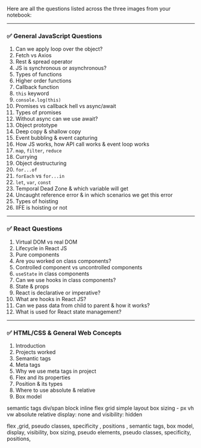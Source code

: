 Here are all the questions listed across the three images from your notebook:

---

### ✅ **General JavaScript Questions**

1. Can we apply loop over the object?
2. Fetch vs Axios
3. Rest & spread operator
4. JS is synchronous or asynchronous?
5. Types of functions
6. Higher order functions
7. Callback function
8. `this` keyword
9. `console.log(this)`
10. Promises vs callback hell vs async/await
11. Types of promises
12. Without async can we use await?
13. Object prototype
14. Deep copy & shallow copy
15. Event bubbling & event capturing
16. How JS works, how API call works & event loop works
17. `map`, `filter`, `reduce`
18. Currying
19. Object destructuring
20. `for...of`
21. `forEach` vs `for...in`
22. `let`, `var`, `const`
23. Temporal Dead Zone & which variable will get
24. Uncaught reference error & in which scenarios we get this error
25. Types of hoisting
26. IIFE is hoisting or not

---

### ✅ **React Questions**

1. Virtual DOM vs real DOM
2. Lifecycle in React JS
3. Pure components
4. Are you worked on class components?
5. Controlled component vs uncontrolled components
6. `useState` in class components
7. Can we use hooks in class components?
8. State & props
9. React is declarative or imperative?
10. What are hooks in React JS?
11. Can we pass data from child to parent & how it works?
12. What is used for React state management?

---

### ✅ **HTML/CSS & General Web Concepts**

1. Introduction
2. Projects worked
3. Semantic tags
4. Meta tags
5. Why we use meta tags in project
6. Flex and its properties
7. Position & its types
8. Where to use absolute & relative
9. Box model


semantic tags div/span 
block inline 
flex grid 
simple layout 
box sizing - px vh vw 
absolute relative 
display: none and visibility: hidden


flex ,grid, pseudo classes, specificity , positions , semantic tags, box model, display, visibility, box sizing, pseudo elements, pseudo classes, specificity, positions,